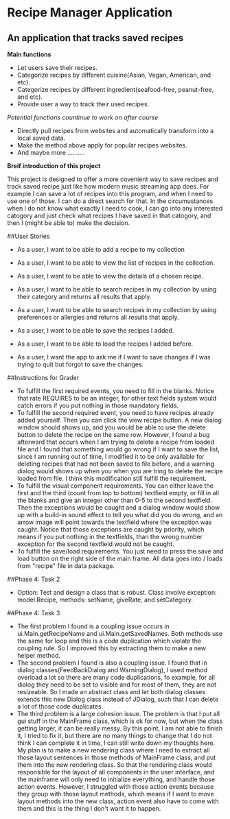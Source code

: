 # Recipe Manager Application

## An application that tracks saved recipes

**Main functions**
- Let users save their recipes.
- Categorize recipes by different cuisine(Asian, Vegan, American, and etc).
- Categorize recipes by different ingredient(seafood-free, peanut-free, and etc).
- Provide user a way to track their used recipes.

*Potential functions countinue to work on after course*
- Directly pull recipes from websites and automatically transform into a local saved data.
- Make the method above apply for popular recipes websites.
- And maybe more ..........

**Breif introduction of this project**

This project is designed to offer a more covenient way to save recipes and track saved recipe just like how modern 
music streaming app does. For example I can save a lot of recipes into this program, and when I need to use one of 
those. I can do a direct search for that. In the circumustances when I do not know what exactly I need to cook, 
I can go into any interested catogory and just check what recipes I have saved in that catogory, 
and then I (might be able to) make the decision.

##User Stories

- As a user, I want to be able to add a recipe to my collection
- As a user, I want to be able to view the list of recipes in the collection.
- As a user, I want to be able to view the details of a chosen recipe.
- As a user, I want to be able to search recipes in my collection by using their category and returns all 
results that apply.
- As a user, I want to be able to search recipes in my collection by using preferences or allergies and 
returns all results that apply.

- As a user, I want to be able to save the recipes I added.
- As a user, I want to be able to load the recipes I added before.
- As a user, I want the app to ask me if I want to save changes if I was trying to quit but forgot to save the changes.

##Instructions for Grader

- To fulfill the first required events, you need to fill in the blanks. Notice that rate REQUIRES to be an integer, 
for other text fields system would catch errors if you put nothing in those mandatory fields.
- To fulfill the second required event, you need to have recipes already added yourself. Then you can click the view 
recipe button. A new dialog window should shows up, and you would be able to use the delete button to delete the recipe
 on the same row. However, I found a bug afterward that occurs when I am trying to delete a recipe from loaded file and
 I found that something would go wrong if I want to save the list, since I am running out of time, I modified it to be
 only available for deleting recipes that had not been saved to file before, and a warning dialog would shows up when
you when you are tring to delete the recipe loaded from file. I think this modification still fulfill the requirement.
- To fulfill the visual component requirements. You can either leave the first and the third (count from top to bottom) 
textfield empty, or fill in all the blanks and give an integer other than 0-5 to the second textfield. Then the 
exceptions would be caught and a dialog window would show up with a build-in sound effect to tell you what did you do 
wrong, and an arrow image will point towards the textfield where the exception was caught.
Notice that those exceptions are caught by priority, which means if you put nothing in the textfields, 
than the wrong number exception for the second textfield would not be caught.
- To fulfill the save/load requirements. You just need to press the save and load button on the right side of 
the main frame. All data goes into / loads from "recipe" file in data package.

##Phase 4: Task 2
- Option: Test and design a class that is robust. Class involve exception: model.Recipe, methods: setName, giveRate, 
and setCategory.

##Phase 4: Task 3
- The first problem I found is a coupling issue occurs in ui.Main.getRecipeName and ui.Main.getSavedNames. Both methods
 use the same for loop and this is a code duplication which violate the coupling rule. So I improved this by extracting 
 them to make a new helper method.
- The second problem I found is also a coupling issue. I found that in dialog classes(FeedBackDialog and WarningDialog),
 I used method overload a lot so there are many code duplications, fo example, for all dialog they need to be set to 
 visible and for most of them, they are not resizeable. So I made an abstract class and let both dialog classes extends
  this new Dialog class instead of JDialog, such that I can delete a lot of those code duplicates.
- The third problem is a large cohesion issue. The problem is that I put all gui stuff in the MainFrame class, which is 
ok for now, but when the class getting larger, it can be really messy. By this point, I am not able to finish it, I 
tried to fix it, but there are no many things to change that I do not think I can complete it in time, I can still
 write down my thoughts here. My plan is to make a new rendering class where I need to extract all those layout sentences 
 in those methods of MainFrame class, and put them into the new rendering class. So that the rendering class would 
 responsible for the layout of all components in the user interface, and the mainframe will only need to initialize 
 everything, and handle those action events. However, I struggled with those action events because they group with 
 those layout methods, which means if I want to move layout methods into the new class, action event also have to come
 with them and this is the thing I don't want it to happen. 